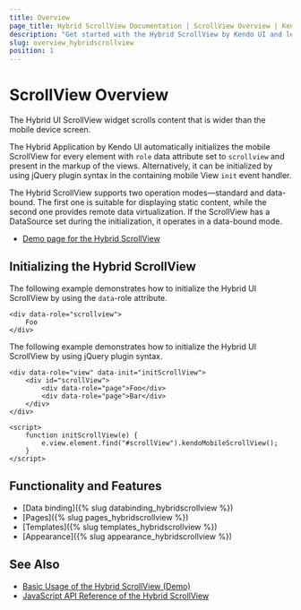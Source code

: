 ```yaml
---
title: Overview
page_title: Hybrid ScrollView Documentation | ScrollView Overview | Kendo UI
description: "Get started with the Hybrid ScrollView by Kendo UI and learn how to create, initialize, and enable the widget."
slug: overview_hybridscrollview
position: 1
---
```


# ScrollView Overview

The Hybrid UI ScrollView widget scrolls content that is wider than the mobile device screen.

The Hybrid Application by Kendo UI automatically initializes the mobile ScrollView for every element with `role` data attribute set to `scrollview` and present in the markup of the views. Alternatively, it can be initialized by using jQuery plugin syntax in the containing mobile View `init` event handler.

The Hybrid ScrollView supports two operation modes&mdash;standard and data-bound. The first one is suitable for displaying static content, while the second one provides remote data virtualization. If the ScrollView has a DataSource set during the initialization, it operates in a data-bound mode.

* [Demo page for the Hybrid ScrollView](http://demos.telerik.com/kendo-ui/m/index#scrollview/mobile)

## Initializing the Hybrid ScrollView

The following example demonstrates how to initialize the Hybrid UI ScrollView by using the `data`-role attribute.

    <div data-role="scrollview">
        Foo
    </div>

The following example demonstrates how to initialize the Hybrid UI ScrollView by using jQuery plugin syntax.

    <div data-role="view" data-init="initScrollView">
        <div id="scrollView">
            <div data-role="page">Foo</div>
            <div data-role="page">Bar</div>
        </div>
    </div>

    <script>
        function initScrollView(e) {
            e.view.element.find("#scrollView").kendoMobileScrollView();
        }
    </script>

## Functionality and Features

* [Data binding]({% slug databinding_hybridscrollview %})
* [Pages]({% slug pages_hybridscrollview %})
* [Templates]({% slug templates_hybridscrollview %})
* [Appearance]({% slug appearance_hybridscrollview %})

## See Also

* [Basic Usage of the Hybrid ScrollView (Demo)](https://demos.telerik.com/kendo-ui/m/index#mobile-scrollview/mobile)
* [JavaScript API Reference of the Hybrid ScrollView](/api/javascript/mobile/ui/scrollview)
